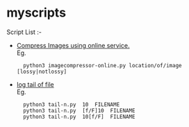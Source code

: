 # myscripts

Script List :-

* [Compress Images using online service.](https://github.com/jigarWala/myscripts/blob/master/imagecompressor-online.py)<br>
  Eg.
  ```
    python3 imagecompressor-online.py location/of/image [lossy|notlossy]
  ```
* [log tail of file](https://github.com/jigarWala/myscripts/blob/master/tail-n.py)<br>
  Eg.
  ```
    python3 tail-n.py  10  FILENAME
    python3 tail-n.py  [f/F]10  FILENAME
    python3 tail-n.py  10[f/F]  FILENAME
  ```
